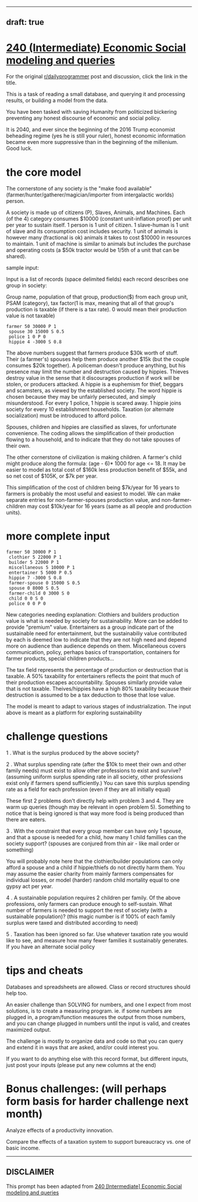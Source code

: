 ---
draft: true
----

# [240 (Intermediate) Economic Social modeling and queries](https://www.reddit.com/r/dailyprogrammer/comments/3sd86k/20151111_challenge_240_intermediate/)

For the original [r/dailyprogrammer](https://www.reddit.com/r/dailyprogrammer/) post and discussion, click the link in the title.

This is a task of reading a small database, and querying it and processing results, or building a model from the data.

You have been tasked with saving Humanity from politicized bickering preventing any honest discourse of economic and social policy.  

It is 2040, and ever since the beginning of the 2016 Trump economist beheading regime (yes he is still your ruler), honest economic information became even more suppressive than in the beginning of the millenium.  Good luck.

# the core model
The cornerstone of any society is the "make food available" (farmer/hunter/gatherer/magician/importer from intergalactic worlds) person.

A society is made up of citizens (P), Slaves, Animals, and Machines.  Each (of the 4) category consumes $10000 (constant unit-inflation proof) per unit per year to sustain itself.  1 person is 1 unit of citizen.  1 slave-human is 1 unit of slave and its consumption cost includes security.  1 unit of animals is however many (fractional is ok) animals it takes to cost $10000 in resources to maintain.  1 unit of machine is similar to animals but includes the purchase and operating costs (a $50k tractor would be 1/5th of a unit that can be shared).

sample input:

Input is a list of records (space delimited fields) each record describes one group in society:    

Group name, population of that group, production($) from each group unit, PSAM (category), tax factor(1 is max, meaning that all of that group's production is taxable (if there is a tax rate).  0 would mean their production value is not taxable)


```
farmer 50 30000 P 1  
 spouse 30 15000 S 0.5  
 police 1 0 P 0  
 hippie 4 -3000 S 0.8
```
The above numbers suggest that farmers produce $30k worth of stuff.  Their (a farmer's) spouses help them produce another $15k (but the couple consumes $20k together).  A policeman doesn't produce anything, but his presence may limit the number and destruction caused by hippies.  Thieves destroy value in the sense that it discourages production if work will be stolen, or producers attacked.  A hippie is a euphemism for thief,  beggars and scamsters, as viewed by the established society.  The word hippie is chosen because they may be unfairly persecuted, and simply misunderstood. For every 1 police, 1 hippie is scared away.  1 hippie joins society for every 10 establishment households.  Taxation (or alternate socialization) must be introduced to afford police.

Spouses, children and hippies are classified as slaves, for unfortunate convenience.  The coding allows the simplification of their production flowing to a household, and to indicate that they do not take spouses of their own.

The other cornerstone of civilization is making children.  A farmer's child might produce along the formula: (age - 6)* 1000 for age <= 18.  It may be easier to model as total cost of $160k less production benefit of $55k, and so net cost of $105K, or $7k per year.

This simplification of the cost of children being $7k/year for 16 years to farmers is probably the most useful and easiest to model.  We can make separate entries for non-farmer-spouses production value, and non-farmer-children may cost $10k/year for 16 years (same as all people and production units).

# more complete input

```
farmer 50 30000 P 1  
 clothier 5 22000 P 1
 builder 5 22000 P 1
 miscellaneous 5 10000 P 1
 entertainer 5 5000 P 0.5
 hippie 7 -3000 S 0.8   
 farmer-spouse 0 15000 S 0.5  
 spouse 0 8000 S 0.5  
 farmer-child 0 3000 S 0
 child 0 0 S 0
 police 0 0 P 0
```
New categories needing explanation: Clothiers and builders production value is what is needed by society for sustainability.  More can be added to provide "premium" value.  Entertainers as a group indicate part of the sustainable need for entertainment, but the sustainabiliy value contributed by each is deemed low to indicate that they are not high need and depend more on audience than audience depends on them.  Miscellaneous covers communication, policy, perhaps basics of transportation, containers for farmer products, special children products...

The tax field represents the percentage of production or destruction that is taxable.  A 50% taxability for entertainers reflects the point that much of their production escapes accountability.  Spouses similarly provide value that is not taxable.  Theives/hippies have a high 80% taxability because their destruction is assumed to be a tax deduction to those that lose value.

The model is meant to adapt to various stages of industrialization.  The input above is meant as a platform for exploring sustainability

# challenge questions
1 . What is the surplus produced by the above society?

2 . What surplus spending rate (after the $10k to meet their own and other family needs) must exist to allow other professions to exist and survive?  (assuming uniform surplus spending rate in all society, other professions exist only if farmers spend sufficiently.)  You can save this surplus spending rate as a field for each profession (even if they are all initially equal)

These first 2 problems don't directly help with problem 3 and 4.  They are warm up queries (though may be relevant in open problem 5).  Something to notice that is being ignored is that way more food is being produced than there are eaters.

3 . With the constraint that every group member can have only 1 spouse, and that a spouse is needed for a child, how many 1 child famillies can the society support? (spouses are conjured from thin air - like mail order or something)

You will probably note here that the clothier/builder populations can only afford a spouse and a child if hippie/thiefs do not directly harm them.  You may assume the easier charity from mainly farmers compensates for individual losses, or model (harder) random child mortality equal to one gypsy act per year.

4 . A sustainable population requires 2 children per family.  Of the above professions, only farmers can produce enough to self-sustain.  What number of farmers is needed to support the rest of society (with a sustainable population)? (this magic number is if 100% of each family surplus were taxed and distributed according to need)

5 . Taxation has been ignored so far.  Use whatever taxation rate you would like to see, and measure how many fewer families it sustainably generates.  If you have an alternate social policy 

# tips and cheats
Databases and spreadsheets are allowed.  Class or record structures should help too.

An easier challenge than SOLVING for numbers, and one I expect from most solutions, is to create a measuring program. ie. if some numbers are plugged in, a program/function measures the output from those numbers, and you can change plugged in numbers until the input is valid, and creates maximized output.

The challenge is mostly to organize data and code so that you can query and extend it in ways that are asked, and/or could interest you.

If you want to do anything else with this record format, but different inputs, just post your inputs (please put any new columns at the end)

# Bonus challenges: (will perhaps form basis for harder challenge next month)
Analyze effects of a productivity innovation.  

Compare the effects of a taxation system to support bureaucracy vs. one of basic income.


----
## **DISCLAIMER**
This prompt has been adapted from [240 [Intermediate] Economic Social modeling and queries](https://www.reddit.com/r/dailyprogrammer/comments/3sd86k/20151111_challenge_240_intermediate/
)
